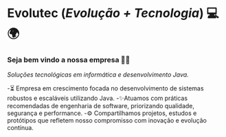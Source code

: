 # Evolutec (*Evolução + Tecnologia*) 💻🌍

### Seja bem vindo a nossa empresa 👋😉

*Soluções tecnológicas em informática e desenvolvimento Java.*

-⏳ Empresa em crescimento focada no desenvolvimento de sistemas robustos e escaláveis utilizando Java.
-✨Atuamos com práticas recomendadas de engenharia de software, priorizando qualidade, segurança e performance.
-⚙ Compartilhamos projetos, estudos e protótipos que refletem nosso compromisso com inovação e evolução contínua.
